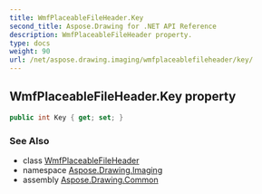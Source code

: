```yaml
---
title: WmfPlaceableFileHeader.Key
second_title: Aspose.Drawing for .NET API Reference
description: WmfPlaceableFileHeader property. 
type: docs
weight: 90
url: /net/aspose.drawing.imaging/wmfplaceablefileheader/key/
---
```

## WmfPlaceableFileHeader.Key property

```csharp
public int Key { get; set; }
```

### See Also

* class [WmfPlaceableFileHeader](../)
* namespace [Aspose.Drawing.Imaging](../../wmfplaceablefileheader/)
* assembly [Aspose.Drawing.Common](../../../)


